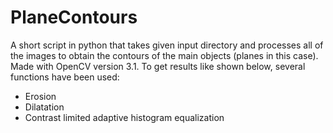 # PlaneContours
A short script in python that takes given input directory and processes all of the images to obtain the contours of the main objects (planes in this case).
Made with OpenCV version 3.1.
To get results like shown below, several functions have been used: 
  + Erosion
  + Dilatation
  + Contrast limited adaptive histogram equalization

  
